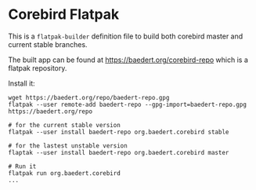# Corebird Flatpak

This is a `flatpak-builder` definition file to build both corebird master and current stable branches.

The built app can be found at https://baedert.org/corebird-repo which is a flatpak repository.


Install it:

```
wget https://baedert.org/repo/baedert-repo.gpg
flatpak --user remote-add baedert-repo --gpg-import=baedert-repo.gpg https://baedert.org/repo

# for the current stable version
flatpak --user install baedert-repo org.baedert.corebird stable

# for the lastest unstable version
flaptak --user install baedert-repo org.baedert.corebird master

# Run it
flatpak run org.baedert.corebird
...
```
